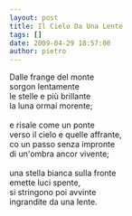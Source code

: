 ```yaml
---
layout: post
title: Il Cielo Da Una Lente
tags: []
date: 2009-04-29 18:57:00
author: pietro
---
```

Dalle frange del monte<br/>sorgon lentamente<br/>le stelle e più brillante<br/>la luna ormai morente;<br/><br/>e risale come un ponte<br/>verso il cielo e quelle affrante,<br/>co un passo senza impronte<br/>di un'ombra ancor vivente;<br/><br/>una stella bianca sulla fronte<br/>emette luci spente,<br/>si stringono poi avvinte<br/>ingrandite da una lente.
